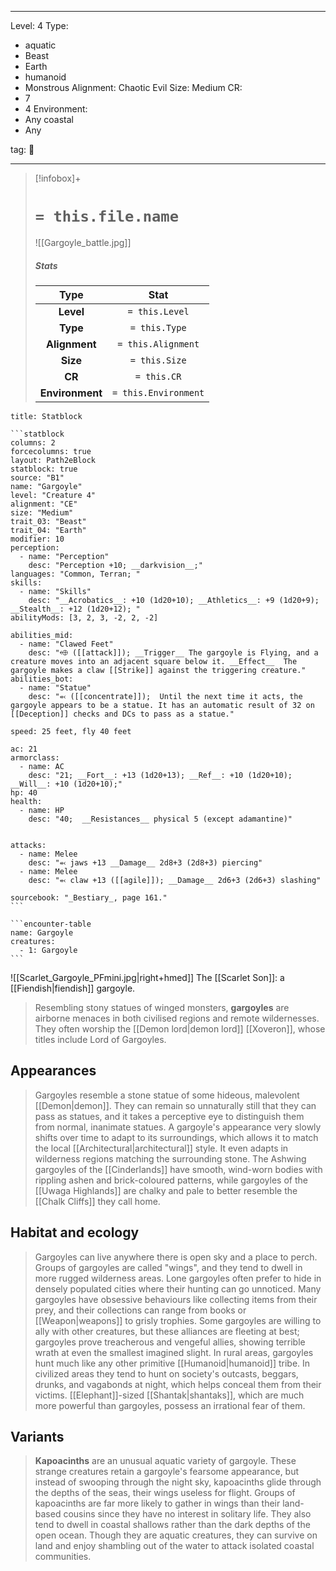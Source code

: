 
---


Level: 4
Type:
- aquatic
- Beast
- Earth
- humanoid
- Monstrous
Alignment: Chaotic Evil
Size: Medium
CR:
- 7
- 4
Environment:
- Any coastal
- Any


tag: 👹

---

> [!infobox]+
> #  `= this.file.name`
> ![[Gargoyle_battle.jpg]]
> ##### Stats
> Type | Stat |
> :---:|:---:|
> **Level** | `= this.Level` |
> **Type** | `= this.Type` |
> **Alignment** | `= this.Alignment` |
> **Size** | `= this.Size` |
> **CR** | `= this.CR` |
> **Environment** | `= this.Environment` |




````ad-info
title: Statblock

```statblock
columns: 2
forcecolumns: true
layout: Path2eBlock
statblock: true
source: "B1"
name: "Gargoyle"
level: "Creature 4"
alignment: "CE"
size: "Medium"
trait_03: "Beast"
trait_04: "Earth"
modifier: 10
perception:
  - name: "Perception"
    desc: "Perception +10; __darkvision__;"
languages: "Common, Terran; "
skills:
  - name: "Skills"
    desc: "__Acrobatics__: +10 (1d20+10); __Athletics__: +9 (1d20+9); __Stealth__: +12 (1d20+12); "
abilityMods: [3, 2, 3, -2, 2, -2]

abilities_mid:
  - name: "Clawed Feet"
    desc: "⬲ ([[attack]]); __Trigger__ The gargoyle is Flying, and a creature moves into an adjacent square below it. __Effect__  The gargoyle makes a claw [[Strike]] against the triggering creature."
abilities_bot:
  - name: "Statue"
    desc: "⬻ ([[concentrate]]);  Until the next time it acts, the gargoyle appears to be a statue. It has an automatic result of 32 on [[Deception]] checks and DCs to pass as a statue."

speed: 25 feet, fly 40 feet

ac: 21
armorclass:
  - name: AC
    desc: "21; __Fort__: +13 (1d20+13); __Ref__: +10 (1d20+10); __Will__: +10 (1d20+10);"
hp: 40
health:
  - name: HP
    desc: "40;  __Resistances__ physical 5 (except adamantine)"


attacks:
  - name: Melee
    desc: "⬻ jaws +13 __Damage__ 2d8+3 (2d8+3) piercing"
  - name: Melee
    desc: "⬻ claw +13 ([[agile]]); __Damage__ 2d6+3 (2d6+3) slashing"

sourcebook: "_Bestiary_, page 161."
```

```encounter-table
name: Gargoyle
creatures:
  - 1: Gargoyle
```

````



![[Scarlet_Gargoyle_PFmini.jpg|right+hmed]] 
 The [[Scarlet Son]]: a [[Fiendish|fiendish]] gargoyle.

> Resembling stony statues of winged monsters, **gargoyles** are airborne menaces in both civilised regions and remote wildernesses. They often worship the [[Demon lord|demon lord]] [[Xoveron]], whose titles include Lord of Gargoyles.



## Appearances

> Gargoyles resemble a stone statue of some hideous, malevolent [[Demon|demon]]. They can remain so unnaturally still that they can pass as statues, and it takes a perceptive eye to distinguish them from normal, inanimate statues. A gargoyle's appearance very slowly shifts over time to adapt to its surroundings, which allows it to match the local [[Architectural|architectural]] style. It even adapts in wilderness regions matching the surrounding stone. The Ashwing gargoyles of the [[Cinderlands]] have smooth, wind-worn bodies with rippling ashen and brick-coloured patterns, while gargoyles of the [[Uwaga Highlands]] are chalky and pale to better resemble the [[Chalk Cliffs]] they call home.


## Habitat and ecology

> Gargoyles can live anywhere there is open sky and a place to perch. Groups of gargoyles are called "wings", and they tend to dwell in more rugged wilderness areas. Lone gargoyles often prefer to hide in densely populated cities where their hunting can go unnoticed.
> Many gargoyles have obsessive behaviours like collecting items from their prey, and their collections can range from books or [[Weapon|weapons]] to grisly trophies. Some gargoyles are willing to ally with other creatures, but these alliances are fleeting at best; gargoyles prove treacherous and vengeful allies, showing terrible wrath at even the smallest imagined slight.
> In rural areas, gargoyles hunt much like any other primitive [[Humanoid|humanoid]] tribe. In civilized areas they tend to hunt on society's outcasts, beggars, drunks, and vagabonds at night, which helps conceal them from their victims.
> [[Elephant]]-sized [[Shantak|shantaks]], which are much more powerful than gargoyles, possess an irrational fear of them.


## Variants

> **Kapoacinths** are an unusual aquatic variety of gargoyle. These strange creatures retain a gargoyle's fearsome appearance, but instead of swooping through the night sky, kapoacinths glide through the depths of the seas, their wings useless for flight. Groups of kapoacinths are far more likely to gather in wings than their land-based cousins since they have no interest in solitary life. They also tend to dwell in coastal shallows rather than the dark depths of the open ocean. Though they are aquatic creatures, they can survive on land and enjoy shambling out of the water to attack isolated coastal communities.









